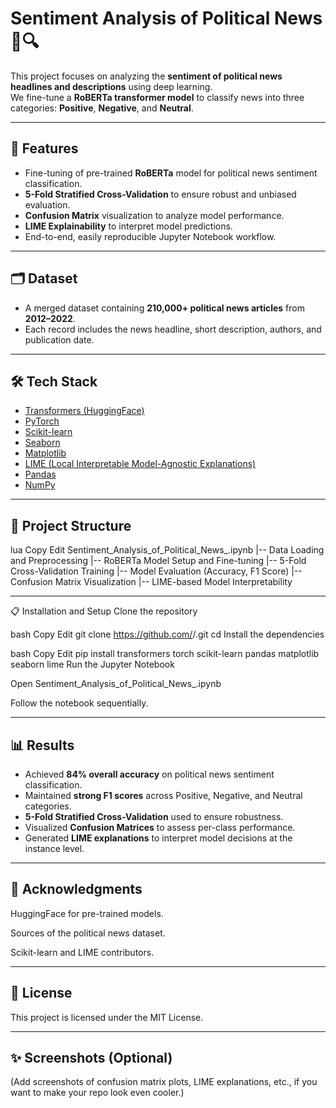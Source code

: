 # Sentiment Analysis of Political News 📰🔍

This project focuses on analyzing the **sentiment of political news headlines and descriptions** using deep learning.  
We fine-tune a **RoBERTa transformer model** to classify news into three categories: **Positive**, **Negative**, and **Neutral**.

---

## 🚀 Features
- Fine-tuning of pre-trained **RoBERTa** model for political news sentiment classification.
- **5-Fold Stratified Cross-Validation** to ensure robust and unbiased evaluation.
- **Confusion Matrix** visualization to analyze model performance.
- **LIME Explainability** to interpret model predictions.
- End-to-end, easily reproducible Jupyter Notebook workflow.

---

## 🗂 Dataset
- A merged dataset containing **210,000+ political news articles** from **2012–2022**.
- Each record includes the news headline, short description, authors, and publication date.

---

## 🛠 Tech Stack
- [Transformers (HuggingFace)](https://huggingface.co/docs/transformers/index)
- [PyTorch](https://pytorch.org/)
- [Scikit-learn](https://scikit-learn.org/)
- [Seaborn](https://seaborn.pydata.org/)
- [Matplotlib](https://matplotlib.org/)
- [LIME (Local Interpretable Model-Agnostic Explanations)](https://lime-ml.readthedocs.io/en/latest/)
- [Pandas](https://pandas.pydata.org/)
- [NumPy](https://numpy.org/)

---

## 📁 Project Structure
lua
Copy
Edit
Sentiment_Analysis_of_Political_News_.ipynb
|-- Data Loading and Preprocessing
|-- RoBERTa Model Setup and Fine-tuning
|-- 5-Fold Cross-Validation Training
|-- Model Evaluation (Accuracy, F1 Score)
|-- Confusion Matrix Visualization
|-- LIME-based Model Interpretability

---

📋 Installation and Setup
Clone the repository

bash
Copy
Edit
git clone https://github.com/<your-username>/<repo-name>.git
cd <repo-name>
Install the dependencies

bash
Copy
Edit
pip install transformers torch scikit-learn pandas matplotlib seaborn lime
Run the Jupyter Notebook

Open Sentiment_Analysis_of_Political_News_.ipynb

Follow the notebook sequentially.

---

## 📊 Results

- Achieved **84% overall accuracy** on political news sentiment classification.
- Maintained **strong F1 scores** across Positive, Negative, and Neutral categories.
- **5-Fold Stratified Cross-Validation** used to ensure robustness.
- Visualized **Confusion Matrices** to assess per-class performance.
- Generated **LIME explanations** to interpret model decisions at the instance level.

---

## 🙏 Acknowledgments
HuggingFace for pre-trained models.

Sources of the political news dataset.

Scikit-learn and LIME contributors.

---

## 📜 License
This project is licensed under the MIT License.

---

## ✨ Screenshots (Optional)
(Add screenshots of confusion matrix plots, LIME explanations, etc., if you want to make your repo look even cooler.)
